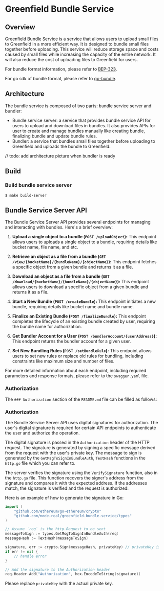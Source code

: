 # Greenfield Bundle Service

## Overview

Greenfield Bundle Service is a service that allows users to upload small files to Greenfield in a more efficient way. 
It is designed to bundle small files together before uploading. This service will reduce storage space and costs caused
by small files while increasing the capacity of the entire network. It will also reduce the cost of uploading files to
Greenfield for users.

For bundle format information, please refer to [BEP-323](https://github.com/bnb-chain/BEPs/pull/323).

For go sdk of bundle format, please refer to [go-bundle](https://github.com/bnb-chain/greenfield-bundle-sdk).

## Architecture

The bundle service is composed of two parts: bundle service server and bundler:

* Bundle service server: a service that provides bundle service API for users to upload and download files in bundles.
  It also provides APIs for user to create and manage bundles manually like creating bundle, finalizing bundle and update
  bundle rules.
* Bundler: a service that bundles small files together before uploading to Greenfield and uploads the bundle to Greenfield.

// todo: add architecture picture when bundler is ready

## Build

### Build bundle service server

```shell
$ make build-server
```

## Bundle Service Server API 

The Bundle Service Server API provides several endpoints for managing and interacting with bundles. Here's a brief overview:

1. **Upload a single object to a bundle (`POST /uploadObject`):** This endpoint allows users to uploads a single object to a bundle, requiring details like bucket name, file name, and etc.

2. **Retrieve an object as a file from a bundle (`GET /view/{bucketName}/{bundleName}/{objectName}`):** This endpoint fetches a specific object from a given bundle and returns it as a file.

3. **Download an object as a file from a bundle (`GET /download/{bucketName}/{bundleName}/{objectName}`):** This endpoint allows users to download a specific object from a given bundle and returns it as a file.

4. **Start a New Bundle (`POST /createBundle`):** This endpoint initiates a new bundle, requiring details like bucket name and bundle name.

5. **Finalize an Existing Bundle (`POST /finalizeBundle`):** This endpoint completes the lifecycle of an existing bundle created by user, requiring the bundle name for authorization.

6. **Get Bundler Account for a User (`POST /bundlerAccount/{userAddress}`):** This endpoint returns the bundler account for a given user.

7. **Set New Bundling Rules (`POST /setBundleRule`):** This endpoint allows users to set new rules or replace old rules for bundling, including constraints like maximum size and number of files.

For more detailed information about each endpoint, including required parameters and response formats, please refer to the `swagger.yaml` file.

### Authorization

The `### Authorization` section of the `README.md` file can be filled as follows:

### Authorization

The Bundle Service Server API uses digital signatures for authorization. The user's digital signature is required for 
certain API endpoints to authenticate the user and authorize the operation.

The digital signature is passed in the `Authorization` header of the HTTP request. The signature is generated by signing 
a specific message derived from the request with the user's private key. The message to sign is generated by 
the `GetMsgToSignInBundleAuth`, `TextHash` functions in the `http.go` file which you can refer to.

The server verifies the signature using the `VerifySignature` function, also in the `http.go` file. This function 
recovers the signer's address from the signature and compares it with the expected address. If the addresses match, 
the signature is verified and the request is authorized.

Here is an example of how to generate the signature in Go:

```go
import (
    "github.com/ethereum/go-ethereum/crypto"
    "github.com/node-real/greenfield-bundle-service/types"
)

// Assume `req` is the http.Request to be sent
messageToSign := types.GetMsgToSignInBundleAuth(req)
messageHash := TextHash(messageToSign)

signature, err := crypto.Sign(messageHash, privateKey) // privateKey is the user's private key
if err != nil {
    // handle error
}

// Add the signature to the Authorization header
req.Header.Add("Authorization", hex.EncodeToString(signature))
```

Please replace `privateKey` with the actual private key. 
